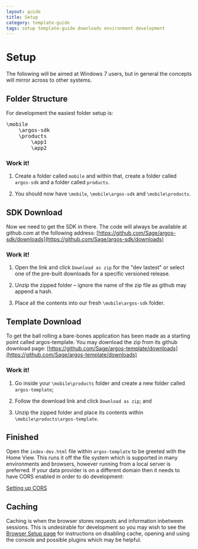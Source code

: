 ```yaml
---
layout: guide
title: Setup
category: template-guide
tags: setup template-guide downloads environment development
---
```

# Setup
The following will be aimed at Windows 7 users, but in general the concepts will mirror across to other systems.

## Folder Structure
For development the easiest folder setup is:
<pre class="brush: js">
\mobile
    \argos-sdk
    \products
        \app1
        \app2
</pre>

### Work it!

1.	Create a folder called `mobile` and within that, create a folder called `argos-sdk` and a folder called `products`.

2.	You should now have `\mobile`, `\mobile\argos-sdk` and `\mobile\products`.

## SDK Download
Now we need to get the SDK in there. The code will always be available at github.com at the following address:
[https://github.com/Sage/argos-sdk/downloads](https://github.com/Sage/argos-sdk/downloads)

### Work it!

1.	Open the link and click `Download as zip` for the "dev lastest" or select one of the pre-built downloads for a specific versioned release.

2.	Unzip the zipped folder – ignore the name of the zip file as github may append a hash.

3.	Place all the contents into our fresh `\mobile\argos-sdk` folder.

## Template Download
To get the ball rolling a bare-bones application has been made as a starting point called argos-template. You may download the zip from its github download page:
[https://github.com/Sage/argos-template/downloads](https://github.com/Sage/argos-template/downloads)

### Work it!

1.	Go inside your `\mobile\products` folder and create a new folder called `argos-template`;

2.	Follow the download link and click `Download as zip`; and

3.	Unzip the zipped folder and place its contents within `\mobile\products\argos-template`.

## Finished
Open the `index-dev.html` file within `argos-template` to be greeted with the Home View. This runs it off the file system which is supported in many environments and browsers, however running from a local server is preferred. If your data provider is on a different domain then it needs to have CORS enabled in order to do development:

[Setting up CORS](https://github.com/Sage/argos-sdk/wiki/Setting-Up-CORS)

## Caching
Caching is when the browser stores requests and information inbetween sessions. This is undesirable for development so you may wish to see the [Browser Setup page](https://github.com/Sage/argos-template/wiki/Browser-Setup) for instructions on disabling cache, opening and using the console and possible plugins which may be helpful.